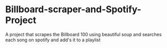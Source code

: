 # Billboard-scraper-and-Spotify-Project
A project that scrapes the Billboard 100 using beautiful soup and searches each song on spotify and add's it to a playlist
